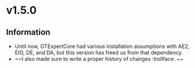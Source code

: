 # v1.5.0
## Information
- Until now, GTExpertCore had various installation assumptions with AE2, EIO, DE, and DA, but this version has freed us from that dependency.
- ~~I also made sure to write a proper history of changes :trollface: ~~
